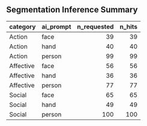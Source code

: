 ## Segmentation Inference Summary

| category   | ai_prompt   |   n_requested |   n_hits |
|:-----------|:------------|--------------:|---------:|
| Action     | face        |            39 |       39 |
| Action     | hand        |            40 |       40 |
| Action     | person      |            99 |       99 |
| Affective  | face        |            56 |       56 |
| Affective  | hand        |            36 |       36 |
| Affective  | person      |            77 |       77 |
| Social     | face        |            65 |       65 |
| Social     | hand        |            49 |       49 |
| Social     | person      |           100 |      100 |